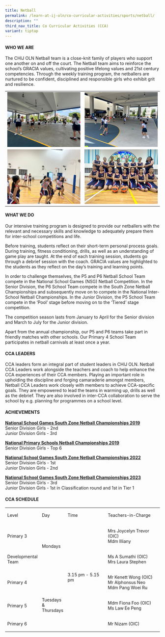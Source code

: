 ```yaml
---
title: Netball
permalink: /learn-at-ij-oln/co-curricular-activities/sports/netball/
description: ""
third_nav_title: Co Curricular Activities (CCA)
variant: tiptap
---
```

<h4>WHO WE ARE</h4><p>The CHIJ OLN Netball team is a close-knit family of players who support one another on and off the court. The Netball team aims to reinforce the school’s GRACIA values, cultivating positive lifelong values and 21st century competencies. Through the weekly training program, the netballers are nurtured to be confident, disciplined and responsible girls who exhibit grit and resilience.&nbsp;&nbsp;</p><table><tbody><tr><td rowspan="1" colspan="1"><div class="isomer-image-wrapper"><img style="width: 100%" height="auto" width="100%" alt="" src="/images/CCAPics/Netball1w.jpg"></div></td><td rowspan="1" colspan="1"><div class="isomer-image-wrapper"><img style="width: 100%" height="auto" width="100%" alt="" src="/images/CCAPics/Netball2w.jpg"></div></td></tr><tr><td rowspan="1" colspan="1"><div class="isomer-image-wrapper"><img style="width: 100%" height="auto" width="100%" alt="" src="/images/CCAPics/Netball3w.jpg"></div></td><td rowspan="1" colspan="1"><div class="isomer-image-wrapper"><img style="width: 100%" height="auto" width="100%" alt="" src="/images/CCAPics/Netball4w.jpg"></div></td></tr></tbody></table><h4>WHAT WE DO</h4><p>Our intensive training program is designed to provide our netballers with the relevant and necessary skills and knowledge to adequately prepare them for inter-school competitions and life.</p><p>Before training, students reflect on their short-term personal process goals. During training, fitness conditioning, drills, as well as an understanding of game play are taught. At the end of each training session, students go through a debrief session with the coach. GRACIA values are highlighted to the students as they reflect on the day’s training and learning points.</p><p>In order to challenge themselves, the P5 and P6 Netball School Team compete in the National School Games (NSG) Netball Competition. In the Senior Division, the P6 School Team compete in the South Zone Netball Championships and subsequently move on to compete in the National Inter-School Netball Championships. In the Junior Division, the P5 School Team compete in the ‘Pool’ stage before moving on to the ‘Tiered’ stage competition.</p><p>The competition season lasts from January to April for the Senior division and March to July for the Junior division.</p><p>Apart from the annual championship, our P5 and P6 teams take part in friendly matches with other schools. Our Primary 4 School Team participates in netball carnivals at least once a year.</p><h4>CCA LEADERS</h4><p>CCA leaders form an integral part of student leaders in CHIJ OLN. Netball CCA Leaders work alongside the teachers and coach to help enhance the CCA experiences of their CCA members. Playing an important role in upholding the discipline and forging camaraderie amongst members, Netball CCA Leaders work closely with members to achieve CCA-specific goals. They are empowered to lead the teams in warming up, drills as well as the debrief. They are also involved in inter-CCA collaboration to serve the school by e.g. planning for programmes on a school level.</p><h4>ACHIEVEMENTS</h4><p><strong><u>National School Games South Zone Netball Championships 2019</u></strong><br>Senior Division Girls - 2nd<br>Junior Division Girls - 3rd</p><p><strong><u>National Primary Schools Netball Championships 2019</u></strong><br>Senior Division Girls - Top 6</p><p><strong><u>National School Games South Zone Netball Championships 2022</u></strong><br>Senior Division Girls - 1st<br>Junior Division Girls - 2nd</p><p><strong><u>National School Games South Zone Netball Championships 2023</u></strong><br>Senior Division Girls - 3rd<br>Junior Division Girls - 1st in Classification round and 1st in Tier 1</p><h4>CCA SCHEDULE</h4><table><tbody><tr><td rowspan="1" colspan="1"><p>Level</p></td><td rowspan="1" colspan="1"><p>Day</p></td><td rowspan="1" colspan="1"><p>Time</p></td><td rowspan="1" colspan="1"><p>Teachers-in-Charge</p></td></tr><tr><td rowspan="1" colspan="1"><p>Primary 3</p></td><td rowspan="2" colspan="1"><p>Mondays</p></td><td rowspan="5" colspan="1"><p>3.15 pm - 5.15 pm</p></td><td rowspan="1" colspan="1"><p>Mrs Joycelyn Trevor (OIC)<br>Mdm Illiany</p></td></tr><tr><td rowspan="1" colspan="1"><p>Developmental <br>Team</p></td><td rowspan="1" colspan="1"><p>Ms A Sumathi (OIC)<br>Mrs Laura Stephen</p></td></tr><tr><td rowspan="1" colspan="1"><p>Primary 4</p></td><td rowspan="3" colspan="1"><p>&nbsp;</p><p>Tuesdays<br>&amp; <br>Thursdays</p></td><td rowspan="1" colspan="1"><p>Mr Kenett Wong (OIC)<br>Mr Alphonsus Neo<br>Mdm Pang Woei Ru</p></td></tr><tr><td rowspan="1" colspan="1"><p>Primary 5</p></td><td rowspan="1" colspan="1"><p>Mdm Fiona Foo (OIC)<br>Ms Law Ee Peng</p></td></tr><tr><td rowspan="1" colspan="1"><p>Primary 6</p></td><td rowspan="1" colspan="1"><p>Mr Nizam (OIC)</p></td></tr></tbody></table><p></p>